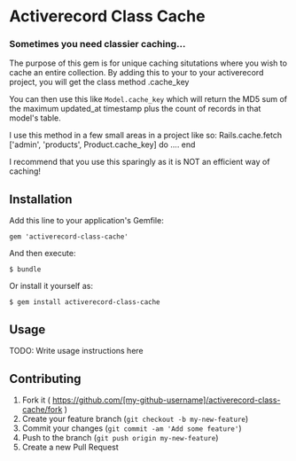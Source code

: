 # Activerecord Class Cache

### Sometimes you need classier caching...
The purpose of this gem is for unique caching situtations where you wish to cache an entire collection.
By adding this to your to your activerecord project, you will get the class method .cache_key

You can then use this like `Model.cache_key` which will return the MD5 sum of the maximum updated_at timestamp plus the count of records in that model's table.

I use this method in a few small areas in a project like so:
    Rails.cache.fetch ['admin', 'products', Product.cache_key] do
      ....
    end


I recommend that you use this sparingly as it is NOT an efficient way of caching!


## Installation

Add this line to your application's Gemfile:

    gem 'activerecord-class-cache'

And then execute:

    $ bundle

Or install it yourself as:

    $ gem install activerecord-class-cache

## Usage

TODO: Write usage instructions here

## Contributing

1. Fork it ( https://github.com/[my-github-username]/activerecord-class-cache/fork )
2. Create your feature branch (`git checkout -b my-new-feature`)
3. Commit your changes (`git commit -am 'Add some feature'`)
4. Push to the branch (`git push origin my-new-feature`)
5. Create a new Pull Request
